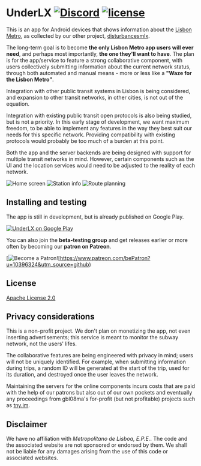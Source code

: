 # UnderLX [![Discord](https://img.shields.io/discord/334423823552217090.svg)](https://perturbacoes.pt/discord?utm_source=gh-underlx) [![license](https://img.shields.io/github/license/underlx/underlx.svg)](https://github.com/underlx/underlx/blob/master/LICENSE)
This is an app for Android devices that shows information about the [Lisbon Metro](http://www.metrolisboa.pt/), as collected by our other project, [disturbancesmlx](https://github.com/underlx/disturbancesmlx).

The long-term goal is to become **the only Lisbon Metro app users will ever need**, and perhaps most importantly, **the one they'll want to have**.
The plan is for the app/service to feature a strong collaborative component, with users collectively submitting information about the current network status, through both automated and manual means - more or less like a **"Waze for the Lisbon Metro"**.

Integration with other public transit systems in Lisbon is being considered, and expansion to other transit networks, in other cities, is not out of the equation.

Integration with existing public transit open protocols is also being studied, but is not a priority. In this early stage of development, we want maximum freedom, to be able to implement any features in the way they best suit our needs for this specific network. Providing compatibility with existing protocols would probably be too much of a burden at this point.

Both the app and the server backends are being designed with support for multiple transit networks in mind. However, certain components such as the UI and the location services would need to be adjusted to the reality of each network.

![Home screen](https://user-images.githubusercontent.com/984584/29083578-1c558d1c-7c61-11e7-950a-85601eee0139.png) 
![Station info](https://user-images.githubusercontent.com/984584/29083600-32676e90-7c61-11e7-9b38-b4115f1f6299.png)
![Route planning](https://user-images.githubusercontent.com/984584/29083613-3a81046a-7c61-11e7-846f-4a4d33665350.png)

## Installing and testing

The app is still in development, but is already published on Google Play.

[![UnderLX on Google Play](https://user-images.githubusercontent.com/984584/29083840-f2c43e7a-7c61-11e7-83ee-e6cbbe93f753.png)](https://play.google.com/store/apps/details?id=im.tny.segvault.disturbances&utm_source=github&utm_campaign=readme&pcampaignid=MKT-Other-global-all-co-prtnr-py-PartBadge-Mar2515-1)

You can also join the **beta-testing group** and get releases earlier or more often by becoming our **patron on Patreon**.

[![Become a Patron!](https://c5.patreon.com/external/logo/become_a_patron_button@2x.png)[https://www.patreon.com/bePatron?u=10396324&utm_source=github)

## License

[Apache License 2.0](https://github.com/underlx/underlx/blob/master/LICENSE)

## Privacy considerations

This is a non-profit project. We don't plan on monetizing the app, not even inserting advertisements; this service is meant to monitor the subway network, not the users' lifes.

The collaborative features are being engineered with privacy in mind; users will not be uniquely identified. For example, when submitting information during trips, a random ID will be generated at the start of the trip, used for its duration, and destroyed once the user leaves the network.

Maintaining the servers for the online components incurs costs that are paid with the help of our patrons but also out of our own pockets and eventually any proceedings from gbl08ma's for-profit (but not profitable) projects such as [tny.im](https://tny.im).

## Disclaimer

We have no affiliation with _Metropolitano de Lisboa, E.P.E._. The code and the associated website are not sponsored or endorsed by them. We shall not be liable for any damages arising from the use of this code or associated websites.
